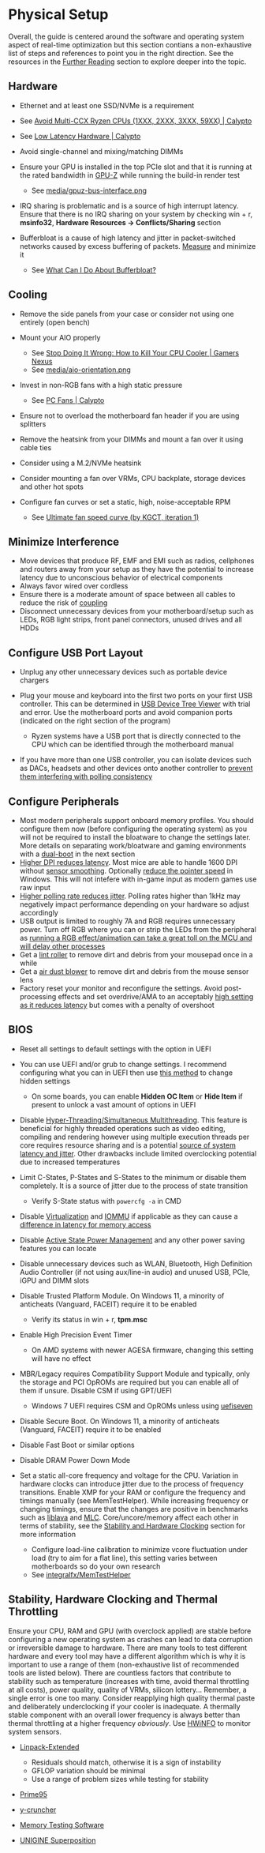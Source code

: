 # Physical Setup

Overall, the guide is centered around the software and operating system aspect of real-time optimization but this section contians a non-exhaustive list of steps and references to point you in the right direction. See the resources in the [Further Reading](/README.md#further-reading) section to explore deeper into the topic.

## Hardware

- Ethernet and at least one SSD/NVMe is a requirement

- See [Avoid Multi-CCX Ryzen CPUs (1XXX, 2XXX, 3XXX, 59XX) | Calypto](https://docs.google.com/document/d/1c2-lUJq74wuYK1WrA_bIvgb89dUN0sj8-hO3vqmrau4/edit#bookmark=kix.alwwrke7e395)

- See [Low Latency Hardware | Calypto](https://docs.google.com/document/d/1c2-lUJq74wuYK1WrA_bIvgb89dUN0sj8-hO3vqmrau4/edit#bookmark=kix.alwwrke7e395)

- Avoid single-channel and mixing/matching DIMMs

- Ensure your GPU is installed in the top PCIe slot and that it is running at the rated bandwidth in [GPU-Z](https://www.techpowerup.com/gpuz) while running the build-in render test

    - See [media/gpuz-bus-interface.png](../media/gpuz-bus-interface.png)

- IRQ sharing is problematic and is a source of high interrupt latency. Ensure that there is no IRQ sharing on your system by checking win + r, **msinfo32**, **Hardware Resources -> Conflicts/Sharing** section

- Bufferbloat is a cause of high latency and jitter in packet-switched networks caused by excess buffering of packets. [Measure](https://www.waveform.com/tools/bufferbloat) and minimize it

    - See [What Can I Do About Bufferbloat?](https://www.bufferbloat.net/projects/bloat/wiki/What_can_I_do_about_Bufferbloat)

## Cooling

- Remove the side panels from your case or consider not using one entirely (open bench)

- Mount your AIO properly

    - See [Stop Doing It Wrong: How to Kill Your CPU Cooler | Gamers Nexus](https://www.youtube.com/watch?v=BbGomv195sk)
    - See [media/aio-orientation.png](../media/aio-orientation.png)

- Invest in non-RGB fans with a high static pressure

    - See [PC Fans | Calypto](https://docs.google.com/spreadsheets/d/1AydYHI_M6ov9a3OgVuYXhLEGps0J55LniH9htAHy2wU)

- Ensure not to overload the motherboard fan header if you are using splitters

- Remove the heatsink from your DIMMs and mount a fan over it using cable ties

- Consider using a M.2/NVMe heatsink

- Consider mounting a fan over VRMs, CPU backplate, storage devices and other hot spots

- Configure fan curves or set a static, high, noise-acceptable RPM

    - See [Ultimate fan speed curve (by KGCT, iteration 1)](https://imgur.com/a/2UDYXp0)

## Minimize Interference

- Move devices that produce RF, EMF and EMI such as radios, cellphones and routers away from your setup as they have the potential to increase latency due to unconscious behavior of electrical components
- Always favor wired over cordless
- Ensure there is a moderate amount of space between all cables to reduce the risk of [coupling](https://en.wikipedia.org/wiki/Coupling_(electronics))
- Disconnect unnecessary devices from your motherboard/setup such as LEDs, RGB light strips, front panel connectors, unused drives and all HDDs

## Configure USB Port Layout

- Unplug any other unnecessary devices such as portable device chargers

- Plug your mouse and keyboard into the first two ports on your first USB controller. This can be determined in [USB Device Tree Viewer](https://www.uwe-sieber.de/usbtreeview_e.html) with trial and error. Use the motherboard ports and avoid companion ports (indicated on the right section of the program)

    - Ryzen systems have a USB port that is directly connected to the CPU which can be identified through the motherboard manual

- If you have more than one USB controller, you can isolate devices such as DACs, headsets and other devices onto another controller to [prevent them interfering with polling consistency](https://forums.blurbusters.com/viewtopic.php?f=10&t=7618#p58449)

## Configure Peripherals

- Most modern peripherals support onboard memory profiles. You should configure them now (before configuring the operating system) as you will not be required to install the bloatware to change the settings later. More details on separating work/bloatware and gaming environments with a [dual-boot](https://en.wikipedia.org/wiki/Multi-booting) in the next section
- [Higher DPI reduces latency](https://www.youtube.com/watch?v=6AoRfv9W110). Most mice are able to handle 1600 DPI without [sensor smoothing](https://www.reddit.com/r/MouseReview/comments/5haxn4/sensor_smoothing). Optionally [reduce the pointer speed](https://boringboredom.github.io/tools/#/WinSens) in Windows. This will not intefere with in-game input as modern games use raw input
- [Higher polling rate reduces jitter](https://www.youtube.com/watch?app=desktop&v=djCLZ6qEVuA). Polling rates higher than 1kHz may negatively impact performance depending on your hardware so adjust accordingly
- USB output is limited to roughly 7A and RGB requires unnecessary power. Turn off RGB where you can or strip the LEDs from the peripheral as [running a RGB effect/animation can take a great toll on the MCU and will delay other processes](https://blog.wooting.nl/what-influences-keyboard-speed)
- Get a [lint roller](https://www.ikea.com/us/en/p/baestis-lint-roller-gray-90425626) to remove dirt and debris from your mousepad once in a while
- Get a [air dust blower](https://www.amazon.com/s?k=air+dust+blower) to remove dirt and debris from the mouse sensor lens
- Factory reset your monitor and reconfigure the settings. Avoid post-processing effects and set overdrive/AMA to an acceptably [high setting as it reduces latency](https://twitter.com/CaIypto/status/1464236780190851078) but comes with a penalty of overshoot

## BIOS

- Reset all settings to default settings with the option in UEFI

- You can use UEFI and/or grub to change settings. I recommend configuring what you can in UEFI then use [this method](https://github.com/BoringBoredom/UEFI-Editor) to change hidden settings

    - On some boards, you can enable **Hidden OC Item** or **Hide Item** if present to unlock a vast amount of options in UEFI

- Disable [Hyper-Threading/Simultaneous Multithreading](https://en.wikipedia.org/wiki/Hyper-threading). This feature is beneficial for highly threaded operations such as video editing, compiling and rendering however using multiple execution threads per core requires resource sharing and is a potential [source of system latency and jitter](https://www.intel.com/content/www/us/en/developer/articles/technical/optimizing-computer-applications-for-latency-part-1-configuring-the-hardware.html). Other drawbacks include limited overclocking potential due to increased temperatures

- Limit C-States, P-States and S-States to the minimum or disable them completely. It is a source of jitter due to the process of state transition

    - Verify S-State status with ``powercfg -a`` in CMD

- Disable [Virtualization](https://en.wikipedia.org/wiki/Desktop_virtualization) and [IOMMU](https://en.wikipedia.org/wiki/Input%E2%80%93output_memory_management_unit) if applicable as they can cause a [difference in latency for memory access](https://developer.amd.com/wordpress/media/2013/12/PerformanceTuningGuidelinesforLowLatencyResponse.pdf)

- Disable [Active State Power Management](https://en.wikipedia.org/wiki/Active_State_Power_Management) and any other power saving features you can locate

- Disable unnecessary devices such as WLAN, Bluetooth, High Definition Audio Controller (if not using aux/line-in audio) and unused USB, PCIe, iGPU and DIMM slots

- Disable Trusted Platform Module. On Windows 11, a minority of anticheats (Vanguard, FACEIT) require it to be enabled

    - Verify its status in win + r, **tpm.msc**

- Enable High Precision Event Timer

    - On AMD systems with newer AGESA firmware, changing this setting will have no effect

- MBR/Legacy requires Compatibility Support Module and typically, only the storage and PCI OpROMs are required but you can enable all of them if unsure. Disable CSM if using GPT/UEFI

    - Windows 7 UEFI requires CSM and OpROMs unless using [uefiseven](https://github.com/manatails/uefiseven)

- Disable Secure Boot. On Windows 11, a minority of anticheats (Vanguard, FACEIT) require it to be enabled

- Disable Fast Boot or similar options

- Disable DRAM Power Down Mode

- Set a static all-core frequency and voltage for the CPU. Variation in hardware clocks can introduce jitter due to the process of frequency transitions. Enable XMP for your RAM or configure the frequency and timings manually (see MemTestHelper). While increasing frequency or changing timings, ensure that the changes are positive in benchmarks such as [liblava](https://github.com/liblava/liblava) and [MLC](https://www.intel.com/content/www/us/en/developer/articles/tool/intelr-memory-latency-checker.html). Core/uncore/memory affect each other in terms of stability, see the [Stability and Hardware Clocking](#stability-hardware-clocking-and-thermal-throttling) section for more information

    - Configure load-line calibration to minimize vcore fluctuation under load (try to aim for a flat line), this setting varies between motherboards so do your own research
    - See [integralfx/MemTestHelper](https://github.com/integralfx/MemTestHelper/blob/oc-guide/DDR4%20OC%20Guide.md)

## Stability, Hardware Clocking and Thermal Throttling

Ensure your CPU, RAM and GPU (with overclock applied) are stable before configuring a new operating system as crashes can lead to data corruption or irreversible damage to hardware. There are many tools to test different hardware and every tool may have a different algorithm which is why it is important to use a range of them (non-exhaustive list of recommended tools are listed below). There are countless factors that contribute to stability such as temperature (increases with time, avoid thermal throttling at all costs), power quality, quality of VRMs, silicon lottery... Remember, a single error is one too many. Consider reapplying high quality thermal paste and deliberately underclocking if your cooler is inadequate. A thermally stable component with an overall lower frequency is always better than thermal throttling at a higher frequency *obviously*. Use [HWiNFO](https://www.hwinfo.com) to monitor system sensors.

- [Linpack-Extended](https://github.com/BoringBoredom/Linpack-Extended)

    - Residuals should match, otherwise it is a sign of instability
    - GFLOP variation should be minimal
    - Use a range of problem sizes while testing for stability

- [Prime95](https://www.mersenne.org/download)

- [y-cruncher](http://www.numberworld.org/y-cruncher)

- [Memory Testing Software](https://github.com/integralfx/MemTestHelper/blob/oc-guide/DDR4%20OC%20Guide.md#memory-testing-software)

- [UNIGINE Superposition](https://benchmark.unigine.com/superposition)
